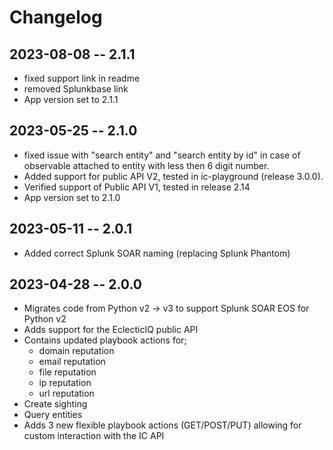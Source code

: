 # Changelog

## 2023-08-08 -- 2.1.1

* fixed support link in readme
* removed Splunkbase link
* App version set to 2.1.1

## 2023-05-25 -- 2.1.0

* fixed issue with "search entity" and "search entity by id" in case of observable attached to entity with less then 6 digit number.
* Added support for public API V2, tested in ic-playground (release 3.0.0).
* Verified support of Public API V1, tested in release 2.14
* App version set to 2.1.0

## 2023-05-11 -- 2.0.1

* Added correct Splunk SOAR naming (replacing Splunk Phantom)

## 2023-04-28 -- 2.0.0

* Migrates code from Python v2 -> v3 to support Splunk SOAR EOS for Python v2
* Adds support for the EclecticIQ public API
* Contains updated playbook actions for;
  * domain reputation
  * email reputation
  * file reputation
  * ip reputation
  * url reputation
* Create sighting
* Query entities
* Adds 3 new flexible playbook actions (GET/POST/PUT) allowing for custom interaction with the IC API
